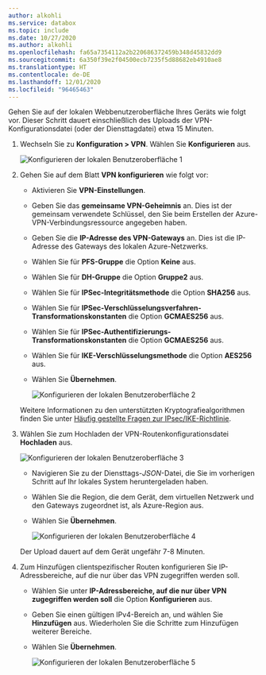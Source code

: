 ```yaml
---
author: alkohli
ms.service: databox
ms.topic: include
ms.date: 10/27/2020
ms.author: alkohli
ms.openlocfilehash: fa65a7354112a2b220686372459b348d45832dd9
ms.sourcegitcommit: 6a350f39e2f04500ecb7235f5d88682eb4910ae8
ms.translationtype: HT
ms.contentlocale: de-DE
ms.lasthandoff: 12/01/2020
ms.locfileid: "96465463"
---
```

Gehen Sie auf der lokalen Webbenutzeroberfläche Ihres Geräts wie folgt vor. Dieser Schritt dauert einschließlich des Uploads der VPN-Konfigurationsdatei (oder der Diensttagdatei) etwa 15 Minuten. 

1. Wechseln Sie zu **Konfiguration > VPN**. Wählen Sie **Konfigurieren** aus.

    ![Konfigurieren der lokalen Benutzeroberfläche 1](../articles/databox-online/media/azure-stack-edge-pro-r-configure-vpn-powershell/configure-vpn-local-ui-1.png)

2. Gehen Sie auf dem Blatt **VPN konfigurieren** wie folgt vor:

    - Aktivieren Sie **VPN-Einstellungen**.
    - Geben Sie das **gemeinsame VPN-Geheimnis** an. Dies ist der gemeinsam verwendete Schlüssel, den Sie beim Erstellen der Azure-VPN-Verbindungsressource angegeben haben.
    - Geben Sie die **IP-Adresse des VPN-Gateways** an. Dies ist die IP-Adresse des Gateways des lokalen Azure-Netzwerks.
    - Wählen Sie für **PFS-Gruppe** die Option **Keine** aus. 
    - Wählen Sie für **DH-Gruppe** die Option **Gruppe2** aus.
    - Wählen Sie für **IPSec-Integritätsmethode** die Option **SHA256** aus.
    - Wählen Sie für **IPSec-Verschlüsselungsverfahren-Transformationskonstanten** die Option **GCMAES256** aus.
    - Wählen Sie für **IPSec-Authentifizierungs-Transformationskonstanten** die Option **GCMAES256** aus.
    - Wählen Sie für **IKE-Verschlüsselungsmethode** die Option **AES256** aus.
    - Wählen Sie **Übernehmen**.

        ![Konfigurieren der lokalen Benutzeroberfläche 2](../articles/databox-online/media/azure-stack-edge-pro-r-configure-vpn-powershell/configure-vpn-local-ui-2.png)

    Weitere Informationen zu den unterstützten Kryptografiealgorithmen finden Sie unter [Häufig gestellte Fragen zur IPsec/IKE-Richtlinie](../articles/vpn-gateway/vpn-gateway-about-compliance-crypto.md#ipsecike-policy-faq). 

3. Wählen Sie zum Hochladen der VPN-Routenkonfigurationsdatei **Hochladen** aus. 

    ![Konfigurieren der lokalen Benutzeroberfläche 3](../articles/databox-online/media/azure-stack-edge-pro-r-configure-vpn-powershell/configure-vpn-local-ui-3.png)

    - Navigieren Sie zu der Diensttags-*JSON*-Datei, die Sie im vorherigen Schritt auf Ihr lokales System heruntergeladen haben.
    - Wählen Sie die Region, die dem Gerät, dem virtuellen Netzwerk und den Gateways zugeordnet ist, als Azure-Region aus.
    - Wählen Sie **Übernehmen**.

        ![Konfigurieren der lokalen Benutzeroberfläche 4](../articles/databox-online/media/azure-stack-edge-pro-r-configure-vpn-powershell/configure-vpn-local-ui-4.png)
    
    Der Upload dauert auf dem Gerät ungefähr 7-8 Minuten.

4. Zum Hinzufügen clientspezifischer Routen konfigurieren Sie IP-Adressbereiche, auf die nur über das VPN zugegriffen werden soll. 

    - Wählen Sie unter **IP-Adressbereiche, auf die nur über VPN zugegriffen werden soll** die Option **Konfigurieren** aus.
    - Geben Sie einen gültigen IPv4-Bereich an, und wählen Sie **Hinzufügen** aus. Wiederholen Sie die Schritte zum Hinzufügen weiterer Bereiche.
    - Wählen Sie **Übernehmen**.

        ![Konfigurieren der lokalen Benutzeroberfläche 5](../articles/databox-online/media/azure-stack-edge-pro-r-configure-vpn-powershell/configure-vpn-local-ui-5.png)

